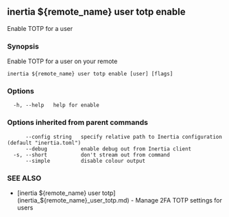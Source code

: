 ## inertia ${remote_name} user totp enable

Enable TOTP for a user

### Synopsis

Enable TOTP for a user on your remote

```
inertia ${remote_name} user totp enable [user] [flags]
```

### Options

```
  -h, --help   help for enable
```

### Options inherited from parent commands

```
      --config string   specify relative path to Inertia configuration (default "inertia.toml")
      --debug           enable debug out from Inertia client
  -s, --short           don't stream out from command
      --simple          disable colour output
```

### SEE ALSO

* [inertia ${remote_name} user totp](inertia_${remote_name}_user_totp.md)	 - Manage 2FA TOTP settings for users

